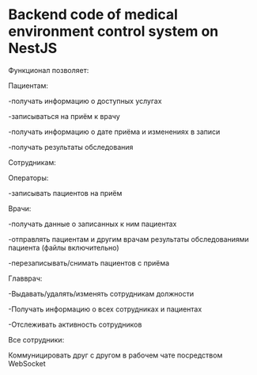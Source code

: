 # Backend code of medical environment control system on NestJS

Функционал позволяет:

Пациентам:

-получать информацию о доступных услугах

-записываться на приём к врачу

-получать информацию о дате приёма и изменениях в записи

-получать результаты обследования


Сотрудникам:

Операторы:

-записывать пациентов на приём

Врачи:

-получать данные о записанных к ним пациентах

-отправлять пациентам и другим врачам результаты обследованиями пациента (файлы включительно)

-перезаписывать/снимать пациентов с приёма

Главврач:

-Выдавать/удалять/изменять сотрудникам должности

-Получать информацию о всех сотрудниках и пациентах

-Отслеживать активность сотрудников

Все сотрудники:

Коммуницировать друг с другом в рабочем чате посредством WebSocket
